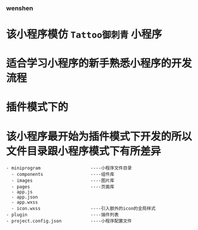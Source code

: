 ### wenshen

# 该小程序模仿 `Tattoo御刺青` 小程序
# 适合学习小程序的新手熟悉小程序的开发流程
# 插件模式下的

# 该小程序最开始为插件模式下开发的所以文件目录跟小程序模式下有所差异

```
- miniprogram                   ----小程序文件目录
  - components                  ----组件库
  - images                      ----图片库
  - pages                       ----页面库
  - app.js
  - app.json
  - app.wxss
  - icon.wxss                   ----引入额外的icon的全局样式
- plugin                        ----插件列表
- project.config.json           ----小程序配置文件

```
